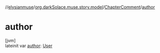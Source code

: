//[elysianmuse](../../../index.md)/[org.darkSolace.muse.story.model](../index.md)/[ChapterComment](index.md)/[author](author.md)

# author

[jvm]\
lateinit var [author](author.md): [User](../../org.darkSolace.muse.user.model/-user/index.md)

